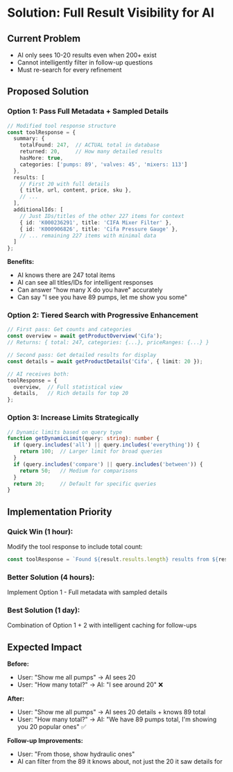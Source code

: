 # Solution: Full Result Visibility for AI

## Current Problem
- AI only sees 10-20 results even when 200+ exist
- Cannot intelligently filter in follow-up questions
- Must re-search for every refinement

## Proposed Solution

### Option 1: Pass Full Metadata + Sampled Details
```typescript
// Modified tool response structure
const toolResponse = {
  summary: {
    totalFound: 247,  // ACTUAL total in database
    returned: 20,     // How many detailed results
    hasMore: true,
    categories: ['pumps: 89', 'valves: 45', 'mixers: 113']
  },
  results: [
    // First 20 with full details
    { title, url, content, price, sku },
    // ...
  ],
  additionalIds: [
    // Just IDs/titles of the other 227 items for context
    { id: 'K000236291', title: 'CIFA Mixer Filter' },
    { id: 'K000906826', title: 'Cifa Pressure Gauge' },
    // ... remaining 227 items with minimal data
  ]
};
```

**Benefits:**
- AI knows there are 247 total items
- AI can see all titles/IDs for intelligent responses
- Can answer "how many X do you have" accurately
- Can say "I see you have 89 pumps, let me show you some"

### Option 2: Tiered Search with Progressive Enhancement
```typescript
// First pass: Get counts and categories
const overview = await getProductOverview('Cifa');
// Returns: { total: 247, categories: {...}, priceRanges: {...} }

// Second pass: Get detailed results for display
const details = await getProductDetails('Cifa', { limit: 20 });

// AI receives both:
toolResponse = {
  overview,  // Full statistical view
  details,   // Rich details for top 20
};
```

### Option 3: Increase Limits Strategically
```typescript
// Dynamic limits based on query type
function getDynamicLimit(query: string): number {
  if (query.includes('all') || query.includes('everything')) {
    return 100;  // Larger limit for broad queries
  }
  if (query.includes('compare') || query.includes('between')) {
    return 50;   // Medium for comparisons
  }
  return 20;     // Default for specific queries
}
```

## Implementation Priority

### Quick Win (1 hour):
Modify the tool response to include total count:
```typescript
const toolResponse = `Found ${result.results.length} results from ${result.source} (Total available: ${totalInDatabase}):\n\n`;
```

### Better Solution (4 hours):
Implement Option 1 - Full metadata with sampled details

### Best Solution (1 day):
Combination of Option 1 + 2 with intelligent caching for follow-ups

## Expected Impact

**Before:**
- User: "Show me all pumps" → AI sees 20
- User: "How many total?" → AI: "I see around 20" ❌

**After:**
- User: "Show me all pumps" → AI sees 20 details + knows 89 total
- User: "How many total?" → AI: "We have 89 pumps total, I'm showing you 20 popular ones" ✅

**Follow-up Improvements:**
- User: "From those, show hydraulic ones"
- AI can filter from the 89 it knows about, not just the 20 it saw details for